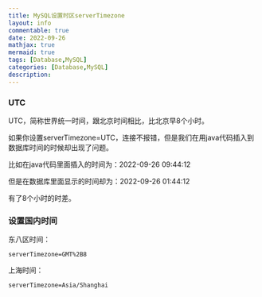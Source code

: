 ```yaml
---
title: MySQL设置时区serverTimezone
layout: info
commentable: true
date: 2022-09-26
mathjax: true
mermaid: true
tags: [Database,MySQL]
categories: [Database,MySQL]
description: 
---
```


### UTC

UTC，简称世界统一时间，跟北京时间相比，比北京早8个小时。

如果你设置serverTimezone=UTC，连接不报错，但是我们在用java代码插入到数据库时间的时候却出现了问题。

比如在java代码里面插入的时间为：2022-09-26 09:44:12

但是在数据库里面显示的时间却为：2022-09-26 01:44:12

有了8个小时的时差。

### 设置国内时间

东八区时间：

```
serverTimezone=GMT%2B8
```

上海时间：

```
serverTimezone=Asia/Shanghai
```

